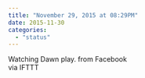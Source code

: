 ```yaml
---
title: "November 29, 2015 at 08:29PM"
date: 2015-11-30
categories: 
  - "status"
---
```


Watching Dawn play. from Facebook  
via IFTTT
